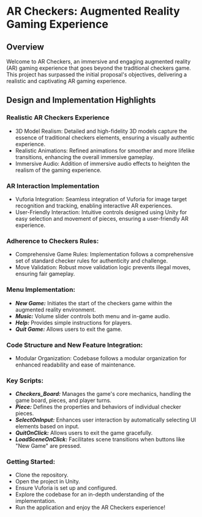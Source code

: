 
# AR Checkers: Augmented Reality Gaming Experience

## Overview

<p>Welcome to AR Checkers, an immersive and engaging augmented reality (AR) gaming experience that goes beyond the traditional checkers game. This project has surpassed the initial proposal's objectives, delivering a realistic and captivating AR gaming experience.</p>

## Design and Implementation Highlights

### Realistic AR Checkers Experience

- 3D Model Realism: Detailed and high-fidelity 3D models capture the essence of traditional checkers elements, ensuring a visually authentic experience.
- Realistic Animations: Refined animations for smoother and more lifelike transitions, enhancing the overall immersive gameplay.
- Immersive Audio: Addition of immersive audio effects to heighten the realism of the gaming experience.
### AR Interaction Implementation

- Vuforia Integration: Seamless integration of Vuforia for image target recognition and tracking, enabling interactive AR experiences.
- User-Friendly Interaction: Intuitive controls designed using Unity for easy selection and movement of pieces, ensuring a user-friendly AR experience.

### Adherence to Checkers Rules:
- Comprehensive Game Rules: Implementation follows a comprehensive set of standard checker rules for authenticity and challenge.
- Move Validation: Robust move validation logic prevents illegal moves, ensuring fair gameplay.

### Menu Implementation:
- ***New Game:*** Initiates the start of the checkers game within the augmented reality environment.
- ***Music:*** Volume slider controls both menu and in-game audio.
- ***Help:*** Provides simple instructions for players.
- ***Quit Game:*** Allows users to exit the game.

### Code Structure and New Feature Integration:
- Modular Organization: Codebase follows a modular organization for enhanced readability and ease of maintenance.

### Key Scripts:
- ***Checkers_Board:*** Manages the game's core mechanics, handling the game board, pieces, and player turns.
- ***Piece:*** Defines the properties and behaviors of individual checker pieces.
- ***SelectOnInput:*** Enhances user interaction by automatically selecting UI elements based on input.
- ***QuitOnClick:*** Allows users to exit the game gracefully.
- ***LoadSceneOnClick:*** Facilitates scene transitions when buttons like "New Game" are pressed.

### Getting Started:
- Clone the repository.
- Open the project in Unity.
- Ensure Vuforia is set up and configured.
- Explore the codebase for an in-depth understanding of the implementation.
- Run the application and enjoy the AR Checkers experience!
